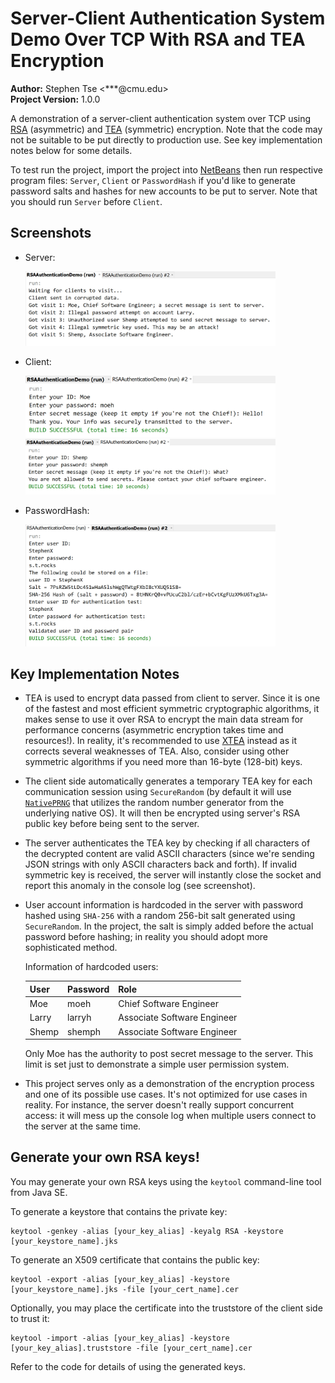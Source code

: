 # Server-Client Authentication System Demo Over TCP With RSA and TEA Encryption
**Author:** Stephen Tse \<***@cmu.edu\>  
**Project Version:** 1.0.0

A demonstration of a server-client authentication system over TCP using [RSA](https://en.wikipedia.org/wiki/RSA_(cryptosystem)) (asymmetric) and [TEA](https://en.wikipedia.org/wiki/Tiny_Encryption_Algorithm) (symmetric) encryption. Note that the code may not be suitable to be put directly to production use. See key implementation notes below for some details.

To test run the project, import the project into [NetBeans](https://netbeans.org/features/index.html) then run respective program files: `Server`, `Client` or `PasswordHash` if you'd like to generate password salts and hashes for new accounts to be put to server. Note that you should run `Server` before `Client`.


## Screenshots
* Server:

    <img src="screenshots/1.jpg" width="400" alt="Screenshot1">

* Client:

    <img src="screenshots/2.jpg" width="400" alt="Screenshot2">
    <img src="screenshots/3.jpg" width="400" alt="Screenshot3">

* PasswordHash:

    <img src="screenshots/4.jpg" width="400" alt="Screenshot4">


## Key Implementation Notes

* TEA is used to encrypt data passed from client to server. Since it is one of the fastest and most efficient symmetric cryptographic algorithms, it makes sense to use it over RSA to encrypt the main data stream for performance concerns (asymmetric encryption takes time and resources!). In reality, it's recommended to use [XTEA](https://en.wikipedia.org/wiki/XTEA) instead as it corrects several weaknesses of TEA. Also, consider using other symmetric algorithms if you need more than 16-byte (128-bit) keys.

* The client side automatically generates a temporary TEA key for each communication session using `SecureRandom` (by default it will use [`NativePRNG`](https://docs.oracle.com/javase/8/docs/technotes/guides/security/StandardNames.html#SecureRandom) that utilizes the random number generator from the underlying native OS). It will then be encrypted using server's RSA public key before being sent to the server.

* The server authenticates the TEA key by checking if all characters of the decrypted content are valid ASCII characters (since we're sending JSON strings with only ASCII characters back and forth). If invalid symmetric key is received, the server will instantly close the socket and report this anomaly in the console log (see screenshot).

* User account information is hardcoded in the server with password hashed using `SHA-256` with a random 256-bit salt generated using `SecureRandom`. In the project, the salt is simply added before the actual password before hashing; in reality you should adopt more sophisticated method.

    Information of hardcoded users:

    | User  | Password | Role                        |
    |-------|----------|-----------------------------|
    | Moe   | moeh     | Chief Software Engineer     |
    | Larry | larryh   | Associate Software Engineer |
    | Shemp | shemph   | Associate Software Engineer |

    Only Moe has the authority to post secret message to the server. This limit is set just to demonstrate a simple user permission system.

* This project serves only as a demonstration of the encryption process and one of its possible use cases. It's not optimized for use cases in reality. For instance, the server doesn't really support concurrent access: it will mess up the console log when multiple users connect to the server at the same time.


## Generate your own RSA keys!

You may generate your own RSA keys using the `keytool` command-line tool from Java SE.

To generate a keystore that contains the private key:

```
keytool -genkey -alias [your_key_alias] -keyalg RSA -keystore [your_keystore_name].jks
```

To generate an X509 certificate that contains the public key:

```
keytool -export -alias [your_key_alias] -keystore [your_keystore_name].jks -file [your_cert_name].cer
```

Optionally, you may place the certificate into the truststore of the client side to trust it:

```
keytool -import -alias [your_key_alias] -keystore [your_key_alias].truststore -file [your_cert_name].cer
```

Refer to the code for details of using the generated keys.
